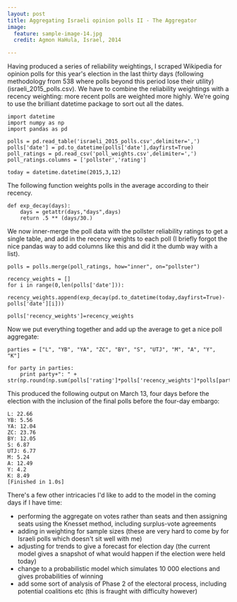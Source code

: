 ```yaml
---
layout: post
title: Aggregating Israeli opinion polls II - The Aggregator 
image:
  feature: sample-image-14.jpg
  credit: Agmon HaHula, Israel, 2014

---
```


Having produced a series of reliability weightings, I scraped Wikipedia for opinion polls for this year's election in the last thirty days (following methodology from 538 where polls beyond this period lose their utility) (israeli_2015_polls.csv). We have to combine the reliability weightings with a recency weighting: more recent polls are weighted more highly. We're going to use the brilliant datetime package to sort out all the dates. 

    import datetime
    import numpy as np
    import pandas as pd

    polls = pd.read_table('israeli_2015_polls.csv',delimiter=',')
    polls['date'] = pd.to_datetime(polls['date'],dayfirst=True)
    poll_ratings = pd.read_csv('poll_weights.csv',delimiter=',')
    poll_ratings.columns = ['pollster','rating']

    today = datetime.datetime(2015,3,12)

The following function weights polls in the average according to their recency. 

    def exp_decay(days):
        days = getattr(days,"days",days)
        return .5 ** (days/30.)

We now inner-merge the poll data with the pollster reliability ratings to get a single table, and add in the recency weights to each poll (I briefly forgot the nice pandas way to add columns like this and did it the dumb way with a list). 

    polls = polls.merge(poll_ratings, how="inner", on="pollster")

    recency_weights = []
    for i in range(0,len(polls['date'])):
        recency_weights.append(exp_decay(pd.to_datetime(today,dayfirst=True)-polls['date'][i]))

    polls['recency_weights']=recency_weights

Now we put everything together and add up the average to get a nice poll aggregate:

    parties = ["L", "YB", "YA", "ZC", "BY", "S", "UTJ", "M", "A", "Y", "K"]

    for party in parties:
        print party+": " + str(np.round(np.sum(polls['rating']*polls['recency_weights']*polls[party]/(polls['rating']*polls['recency_weights']).sum()),2))

This produced the following output on March 13, four days before the election with the inclusion of the final polls before the four-day embargo:

    L: 22.66
    YB: 5.56
    YA: 12.04
    ZC: 23.76
    BY: 12.05
    S: 6.87
    UTJ: 6.77
    M: 5.24
    A: 12.49
    Y: 4.2
    K: 8.49
    [Finished in 1.0s]

There's a few other intricacies I'd like to add to the model in the coming days if I have time:

- performing the aggregate on votes rather than seats and then assigning seats using the Knesset method, including surplus-vote agreements
- adding in weighting for sample sizes (these are very hard to come by for Israeli polls which doesn't sit well with me)
- adjusting for trends to give a forecast for election day (the current model gives a snapshot of what would happen if the election were held today)
- change to a probabilistic model which simulates 10 000 elections and gives probabilities of winning
- add some sort of analysis of Phase 2 of the electoral process, including potential coalitions etc (this is fraught with difficulty however)
